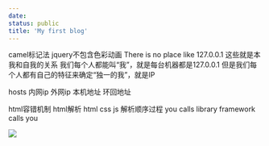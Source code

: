 ```yaml
---
date:
status: public
title: 'My first blog'
---
```



camel标记法
jquery不包含色彩动画
There is no place like 127.0.0.1
这些就是本我和自我的关系
我们每个人都能叫“我”，就是每台机器都是127.0.0.1
但是我们每个人都有自己的特征来确定“独一的我”，就是IP

hosts
内网ip
外网ip
本机地址  环回地址

html容错机制
html解析
html css js 解析顺序过程
you calls library
framework calls you

![](~/TIM图片20170509184655.jpg)

